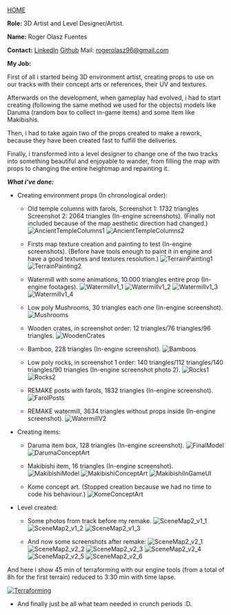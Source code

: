 [HOME](index.md)

**Role:** 3D Artist and Level Designer/Artist.

**Name:** Roger Olasz Fuentes

**Contact:** 
[LinkedIn](https://www.linkedin.com/in/rolaszf/)
[Github](https://github.com/RogerOlasz)
Mail: rogerolasz96@gmail.com

**My Job:** 

First of all i started being 3D environment artist, creating props to use on our tracks with their concept arts or references, their UV and textures. 

Afterwards on the development, when gameplay had evolved, i had to start creating (following the same method we used for the objects) models like Daruma (random box to collect in-game items)
and some item like Makibishis.

Then, i had to take again two of the props created to make a rework, because they have been created fast to fulfill the deliveries.

Finally, i transformed into a level designer to change one of the two tracks into something beautiful and enjoyable to wander, from filling the map with props to changing the entire heightmap and repainting it.

_**What i've done:**_

- Creating environment props (In chronological order):
	- Old temple columns with farols, Screenshot 1: 1732 triangles Screenshot 2: 2064 triangles (In-engine screenshots). (Finally not included because of the map aesthetic direction had changed.)
![AncientTempleColumns1](http://i.imgur.com/bpOPCB7.png) ![AncientTempleColumns2](http://i.imgur.com/a8PmUaF.png)

	- Firsts map texture creation and painting to test (In-engine screenshots). (Before have tools enough to paint it in engine and have a good textures and textures resolution.)
![TerrainPainting1](http://i.imgur.com/aV3L0db.png) ![TerrainPainting2](http://i.imgur.com/hI3xB7K.png)

	- Watermill with some animations, 10.000 triangles entire prop (In-engine footages).
![Watermillv1_1](http://i.imgur.com/pq7ArWQ.gifv) ![Watermillv1_2](http://i.imgur.com/9Nx4z1V.gifv)
![Watermillv1_3](http://i.imgur.com/vd1h9Bz.gifv) ![Watermillv1_4](http://i.imgur.com/Jjx0vG4.gifv)

	- Low poly Mushrooms, 30 triangles each one (In-engine screenshot). 
![Mushrooms](http://i.imgur.com/T8nN6SQ.png)

	- Wooden crates, in screenshot order: 12 triangles/76 triangles/96 triangles.
![WoodenCrates](http://i.imgur.com/FLLuSOh.png)

	- Bamboo, 228 triangles (In-engine screenshot).
![Bamboos](http://i.imgur.com/HylcQ2z.png)

	- Low poly rocks, in screenshot 1 order: 140 triangles/112 triangles/140 triangles/90 triangles (In-engine screenshot photo 2).
![Rocks1](http://i.imgur.com/toR3Uhy.png) ![Rocks2](http://i.imgur.com/7MRYCCn.png)

	- REMAKE posts with farols, 1832 triangles (In-engine screenshot).
![FarolPosts](http://i.imgur.com/ioysSpi.png)

	- REMAKE watermill, 3634 triangles without props inside (In-engine screenshot).
![WatermillV2](http://i.imgur.com/1nzTaZA.png)


- Creating items:
	- Daruma item box, 128 triangles (In-engine screenshot).
![FinalModel](http://i.imgur.com/MtJdgBq.png) ![DarumaConceptArt](http://i.imgur.com/pw6X57h.png)

	- Makibishi item, 16 triangles (In-engine screenshot).
![MakibishiModel](http://i.imgur.com/xIaZelW.png) ![MakibishiConceptArt](http://i.imgur.com/U3NCK4Q.png) ![MakibishiInGameUI](http://i.imgur.com/ioFYAj4.png)

	- Kome concept art. (Stopped creation because we had no time to code his behaviour.)
![KomeConceptArt](http://i.imgur.com/vtDHlVD.png)


- Level created:
	- Some photos from track before my remake.
![SceneMap2_v1_1](http://i.imgur.com/lDveYcd.png) ![SceneMap2_v1_2](http://i.imgur.com/wXd5yyh.png) ![SceneMap2_v1_3](http://i.imgur.com/0fS4tJv.png)

	- And now some screenshots after remake:
![SceneMap2_v2_1]() ![SceneMap2_v2_2]() ![SceneMap2_v2_3]()
![SceneMap2_v2_4]() ![SceneMap2_v2_5]() ![SceneMap2_v2_6]()

And here i show 45 min of terraforming with our engine tools (from a total of 8h for the first terrain) reduced to 3:30 min with time lapse.

[![Terraforming](http://img.youtube.com/vi/7-ABw7wDyYE/0.jpg)](http://www.youtube.com/watch?v=7-ABw7wDyYE)

- And finally just be all what team needed in crunch periods :D.
